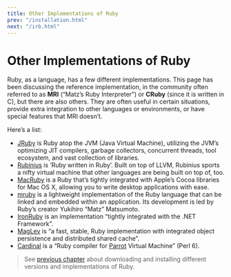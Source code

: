 ```yaml
---
title: Other Implementations of Ruby
prev: "/installation.html"
next: "/irb.html"
---
```


# Other Implementations of Ruby

Ruby, as a language, has a few different implementations. This page has
been discussing the reference implementation, in the community often
referred to as **MRI** (“Matz’s Ruby Interpreter”) or **CRuby** (since
it is written in C), but there are also others. They are often useful in
certain situations, provide extra integration to other languages or
environments, or have special features that MRI doesn’t.

Here’s a list:

* [JRuby](http://jruby.org) is Ruby atop the JVM (Java Virtual Machine),
  utilizing the JVM’s optimizing JIT compilers, garbage collectors,
  concurrent threads, tool ecosystem, and vast collection of libraries.
* [Rubinius](http://rubini.us) is ‘Ruby written in Ruby’. Built on top
  of LLVM, Rubinius sports a nifty virtual machine that other languages
  are being built on top of, too.
* [MacRuby](http://www.macruby.org) is a Ruby that’s tightly integrated
  with Apple’s Cocoa libraries for Mac OS X, allowing you to write
  desktop applications with ease.
* [mruby](http://www.mruby.org/) is a lightweight implementation of the
  Ruby language that can be linked and embedded within an application.
  Its development is led by Ruby’s creator Yukihiro “Matz” Matsumoto.
* [IronRuby](http://www.ironruby.net) is an implementation “tightly
  integrated with the .NET Framework”.
* [MagLev](http://ruby.gemstone.com) is “a fast, stable, Ruby
  implementation with integrated object persistence and distributed
  shared cache”.
* [Cardinal](https://github.com/parrot/cardinal) is a “Ruby compiler for
  [Parrot](http://parrot.org) Virtual Machine” (Perl 6).



> See [previous chapter](../installation.md) about downloading and
> installing different versions and implementations of Ruby.

